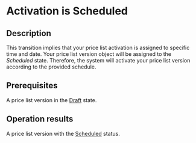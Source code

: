 # Activation is Scheduled
## Description
This transition implies that your price list activation is assigned to specific time and date. Your price list version object will be assigned to the *Scheduled* state. Therefore, the system will activate your price list version according to the provided schedule.
## Prerequisites
A price list version in the [Draft](s-b-draft.html) state.
## Operation results
A price list version with the [Scheduled](s-d-scheduled.html) status.
